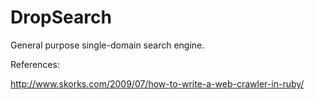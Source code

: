 # DropSearch
General purpose single-domain search engine. 



References:

http://www.skorks.com/2009/07/how-to-write-a-web-crawler-in-ruby/